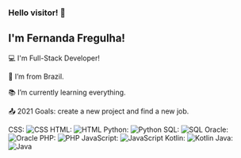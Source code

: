 ### Hello visitor! 👋
## I'm Fernanda Fregulha!

 

:computer: I'm Full-Stack Developer!

:house_with_garden: I’m from Brazil.

:books: I’m currently learning everything.

:outbox_tray: 2021 Goals: create a new project and find a new job.

CSS: ![CSS](https://img.shields.io/badge/-CSS-ffa500?style=for-the-badge&logo=css3&logoColor=black)
HTML: ![HTML](https://img.shields.io/badge/-HTML-ffa500?style=for-the-badge&logo=html5&logoColor=black)
Python: ![Python](https://img.shields.io/badge/-Python-ffa500?style=for-the-badge&logo=python&logoColor=black)
SQL: ![SQL](https://img.shields.io/badge/-SQL-ffd700?style=for-the-badge&logo=sql&logoColor=black)
Oracle: ![Oracle](https://img.shields.io/badge/-Oracle-ffd700?style=for-the-badge&logo=oracle&logoColor=black)
PHP: ![PHP](https://img.shields.io/badge/-PHP-ffd700?style=for-the-badge&logo=php&logoColor=black)
JavaScript: ![JavaScript](https://img.shields.io/badge/-JavaScript-ff0000?style=for-the-badge&logo=javascript&logoColor=black)
Kotlin: ![Kotlin](https://img.shields.io/badge/-Kotlin-ff0000?style=for-the-badge&logo=kotlin&logoColor=black)
Java: ![Java](https://img.shields.io/badge/-Java-ff0000?style=for-the-badge&logo=java&logoColor=black)
